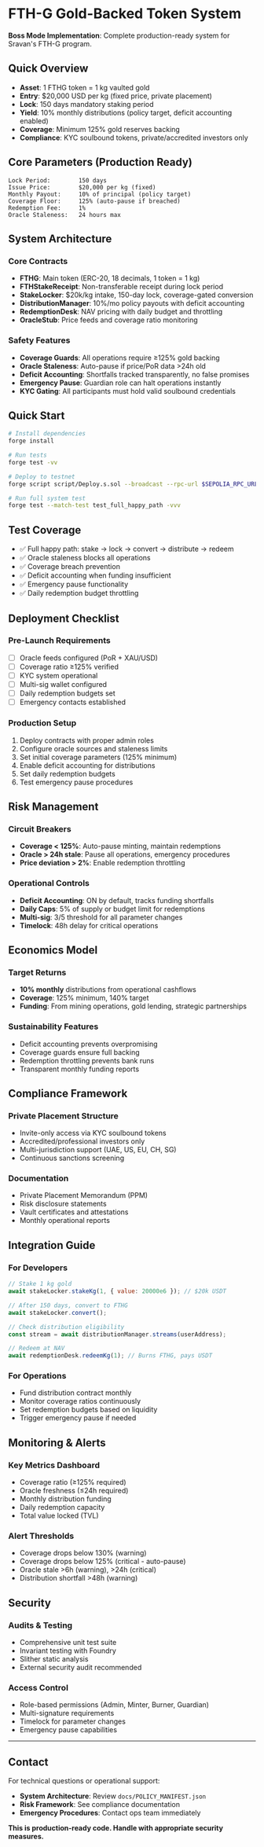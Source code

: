 # FTH-G Gold-Backed Token System

**Boss Mode Implementation**: Complete production-ready system for Sravan's FTH-G program.

## Quick Overview

- **Asset**: 1 FTHG token = 1 kg vaulted gold
- **Entry**: $20,000 USD per kg (fixed price, private placement)
- **Lock**: 150 days mandatory staking period
- **Yield**: 10% monthly distributions (policy target, deficit accounting enabled)
- **Coverage**: Minimum 125% gold reserves backing
- **Compliance**: KYC soulbound tokens, private/accredited investors only

## Core Parameters (Production Ready)

```solidity
Lock Period:        150 days
Issue Price:        $20,000 per kg (fixed)
Monthly Payout:     10% of principal (policy target)
Coverage Floor:     125% (auto-pause if breached)
Redemption Fee:     1%
Oracle Staleness:   24 hours max
```

## System Architecture

### Core Contracts

- **FTHG**: Main token (ERC-20, 18 decimals, 1 token = 1 kg)
- **FTHStakeReceipt**: Non-transferable receipt during lock period
- **StakeLocker**: $20k/kg intake, 150-day lock, coverage-gated conversion
- **DistributionManager**: 10%/mo policy payouts with deficit accounting
- **RedemptionDesk**: NAV pricing with daily budget and throttling
- **OracleStub**: Price feeds and coverage ratio monitoring

### Safety Features

- **Coverage Guards**: All operations require ≥125% gold backing
- **Oracle Staleness**: Auto-pause if price/PoR data >24h old  
- **Deficit Accounting**: Shortfalls tracked transparently, no false promises
- **Emergency Pause**: Guardian role can halt operations instantly
- **KYC Gating**: All participants must hold valid soulbound credentials

## Quick Start

```bash
# Install dependencies
forge install

# Run tests
forge test -vv

# Deploy to testnet
forge script script/Deploy.s.sol --broadcast --rpc-url $SEPOLIA_RPC_URL

# Run full system test
forge test --match-test test_full_happy_path -vvv
```

## Test Coverage

- ✅ Full happy path: stake → lock → convert → distribute → redeem
- ✅ Oracle staleness blocks all operations
- ✅ Coverage breach prevention
- ✅ Deficit accounting when funding insufficient  
- ✅ Emergency pause functionality
- ✅ Daily redemption budget throttling

## Deployment Checklist

### Pre-Launch Requirements

- [ ] Oracle feeds configured (PoR + XAU/USD)
- [ ] Coverage ratio ≥125% verified
- [ ] KYC system operational  
- [ ] Multi-sig wallet configured
- [ ] Daily redemption budgets set
- [ ] Emergency contacts established

### Production Setup

1. Deploy contracts with proper admin roles
2. Configure oracle sources and staleness limits
3. Set initial coverage parameters (125% minimum)  
4. Enable deficit accounting for distributions
5. Set daily redemption budgets
6. Test emergency pause procedures

## Risk Management

### Circuit Breakers

- **Coverage < 125%**: Auto-pause minting, maintain redemptions
- **Oracle > 24h stale**: Pause all operations, emergency procedures
- **Price deviation > 2%**: Enable redemption throttling

### Operational Controls

- **Deficit Accounting**: ON by default, tracks funding shortfalls
- **Daily Caps**: 5% of supply or budget limit for redemptions
- **Multi-sig**: 3/5 threshold for all parameter changes
- **Timelock**: 48h delay for critical operations

## Economics Model

### Target Returns
- **10% monthly** distributions from operational cashflows
- **Coverage**: 125% minimum, 140% target
- **Funding**: From mining operations, gold lending, strategic partnerships

### Sustainability Features
- Deficit accounting prevents overpromising
- Coverage guards ensure full backing
- Redemption throttling prevents bank runs
- Transparent monthly funding reports

## Compliance Framework

### Private Placement Structure
- Invite-only access via KYC soulbound tokens
- Accredited/professional investors only
- Multi-jurisdiction support (UAE, US, EU, CH, SG)
- Continuous sanctions screening

### Documentation
- Private Placement Memorandum (PPM) 
- Risk disclosure statements
- Vault certificates and attestations
- Monthly operational reports

## Integration Guide

### For Developers
```javascript
// Stake 1 kg gold
await stakeLocker.stakeKg(1, { value: 20000e6 }); // $20k USDT

// After 150 days, convert to FTHG
await stakeLocker.convert();

// Check distribution eligibility
const stream = await distributionManager.streams(userAddress);

// Redeem at NAV
await redemptionDesk.redeemKg(1); // Burns FTHG, pays USDT
```

### For Operations
- Fund distribution contract monthly
- Monitor coverage ratios continuously  
- Set redemption budgets based on liquidity
- Trigger emergency pause if needed

## Monitoring & Alerts

### Key Metrics Dashboard
- Coverage ratio (≥125% required)
- Oracle freshness (≤24h required)
- Monthly distribution funding
- Daily redemption capacity
- Total value locked (TVL)

### Alert Thresholds
- Coverage drops below 130% (warning)
- Coverage drops below 125% (critical - auto-pause)
- Oracle stale >6h (warning), >24h (critical)
- Distribution shortfall >48h (warning)

## Security

### Audits & Testing
- Comprehensive unit test suite
- Invariant testing with Foundry
- Slither static analysis 
- External security audit recommended

### Access Control
- Role-based permissions (Admin, Minter, Burner, Guardian)
- Multi-signature requirements
- Timelock for parameter changes
- Emergency pause capabilities

---

## Contact

For technical questions or operational support:
- **System Architecture**: Review `docs/POLICY_MANIFEST.json`
- **Risk Framework**: See compliance documentation
- **Emergency Procedures**: Contact ops team immediately

**This is production-ready code. Handle with appropriate security measures.**